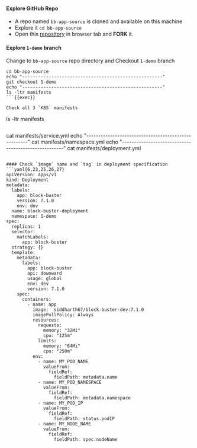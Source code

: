 #### Explore GitHub Repo
- A repo named `bb-app-source` is cloned and available on this machine
- Explore it `cd bb-app-source`
- Open this [repository](https://github.com/sid-demo/bb-app-source) in browser tab and **FORK** it.

#### Explore `1-demo` branch 
Change to `bb-app-source` repo directory and Checkout `1-demo` branch

```
cd bb-app-source
echo "-----------------------------------------------------"
git checkout 1-demo
echo "-----------------------------------------------------"
ls -ltr manifests
```{{exec}}

Check all 3 `K8S` manifests

```
ls -ltr manifests
```{{exec}}

```
cat manifests/service.yml
echo "-----------------------------------------------------"
cat manifests/namespace.yml
echo "-----------------------------------------------------"
cat manifests/deployment.yml
```{{exec}}

#### Check `image` name and `tag` in deployment specification
```yaml{6,23,25,26,27}
apiVersion: apps/v1
kind: Deployment
metadata:
  labels:
    app: block-buster
    version: 7.1.0
    env: dev
  name: block-buster-deployment
  namespace: 1-demo
spec:
  replicas: 1
  selector:
    matchLabels:
      app: block-buster
  strategy: {}
  template:
    metadata:
      labels:
        app: block-buster
        api: downward
        usage: global
        env: dev
        version: 7.1.0
    spec:
      containers:
        - name: app
          image:  siddharth67/block-buster-dev:7.1.0
          imagePullPolicy: Always
          resources:
            requests:
              memory: "32Mi"
              cpu: "125m"
            limits:
              memory: "64Mi"
              cpu: "250m"
          env:
            - name: MY_POD_NAME
              valueFrom:
                fieldRef:
                  fieldPath: metadata.name
            - name: MY_POD_NAMESPACE
              valueFrom:
                fieldRef:
                  fieldPath: metadata.namespace
            - name: MY_POD_IP
              valueFrom:
                fieldRef:
                  fieldPath: status.podIP
            - name: MY_NODE_NAME
              valueFrom:
                fieldRef:
                  fieldPath: spec.nodeName
```